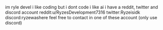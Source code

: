 im ryle devel
i like coding but i dont code
i like ai
i have a reddit, twitter and discord account
reddit:u/RyzesDevelopment7316
twitter:Ryzeisidk
discord:ryzewashere
feel free to contact in one of these account (only use discord)


<!---
RyleDevel/RyleDevel is a ✨ special ✨ repository because its `README.md` (this file) appears on your GitHub profile.
You can click the Preview link to take a look at your changes.
--->
